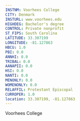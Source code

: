 ```yaml
---
INSTNM: Voorhees College
CITY: Denmark
INSTURL: www.voorhees.edu
HIGHDEG: Bachelor's degree
CONTROL: Private nonprofit
ST_FIPS: South Carolina
LATITUDE: 33.307199
LONGITUDE: -81.127863
HBCU: 1.0
PBI: 0.0
ANNHI: 0.0
TRIBAL: 0.0
AANAPII: 0.0
HSI: 0.0
NANTI: 0.0
MENONLY: 0.0
WOMENONLY: 0.0
RELAFFIL: Protestant Episcopal
CURROPER: 1.0
location: 33.307199, -81.127863
---
```

Voorhees College